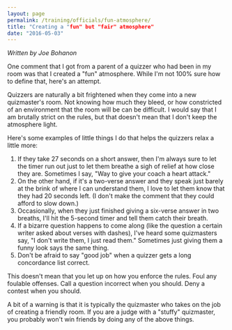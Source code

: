 ```yaml
---
layout: page
permalink: /training/officials/fun-atmosphere/
title: "Creating a "fun" but "fair" atmosphere"
date: "2016-05-03"
---
```


_Written by Joe Bohanon_

One comment that I got from a parent of a quizzer who had been in my room was that I created a "fun" atmosphere. While I'm not 100% sure how to define that, here's an attempt.

Quizzers are naturally a bit frightened when they come into a new quizmaster's room. Not knowing how much they bleed, or how constricted of an environment that the room will be can be difficult. I would say that I am brutally strict on the rules, but that doesn't mean that I don't keep the atmosphere light.

Here's some examples of little things I do that helps the quizzers relax a little more:

1. If they take 27 seconds on a short answer, then I'm always sure to let the timer run out just to let them breathe a sigh of relief at how close they are. Sometimes I say, "Way to give your coach a heart attack."
2. On the other hand, if it's a two-verse answer and they speak just barely at the brink of where I can understand them, I love to let them know that they had 20 seconds left. (I don't make the comment that they could afford to slow down.)
3. Occasionally, when they just finished giving a six-verse answer in two breaths, I'll hit the 5-second timer and tell them catch their breath.
4. If a bizarre question happens to come along (like the question a certain writer asked about verses with dashes), I've heard some quizmasters say, "I don't write them, I just read them." Sometimes just giving them a funny look says the same thing.
5. Don't be afraid to say "good job" when a quizzer gets a long concordance list correct.

This doesn't mean that you let up on how you enforce the rules. Foul any foulable offenses. Call a question incorrect when you should. Deny a contest when you should.

A bit of a warning is that it is typically the quizmaster who takes on the job of creating a friendly room. If you are a judge with a "stuffy" quizmaster, you probably won't win friends by doing any of the above things.
